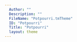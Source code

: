 ```yaml
---
  Author: ""
  Description: ""
  FileName: "Potpourri.tmTheme"
  ID: "Potpourri"
  Title: "Potpourri"
  layout: theme
---
```

  